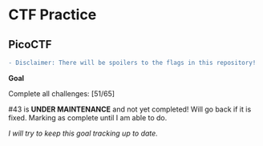 # CTF Practice

## PicoCTF

``` diff
- Disclaimer: There will be spoilers to the flags in this repository!
```

**Goal**

Complete all challenges: [51/65]

#43 is **UNDER MAINTENANCE** and not yet completed! Will go back if it is fixed. Marking as complete until I am able to do.

*I will try to keep this goal tracking up to date.*

